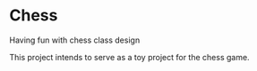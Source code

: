 Chess
=====

Having fun with chess class design

This project intends to serve as a toy project for the chess game.